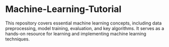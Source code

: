 # Machine-Learning-Tutorial
 This repository covers essential machine learning concepts, including data preprocessing, model training, evaluation, and key algorithms. It serves as a hands-on resource for learning and implementing machine learning techniques.
